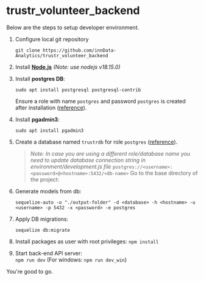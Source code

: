 # trustr_volunteer_backend

Below are the steps to setup developer environment.

1. Configure local git repository
   ```
   git clone https://github.com/innData-Analytics/trustr_volunteer_backend
   ```
2. Install **[Node.js](https://nodejs.org/en/download/package-manager/)** _(Note: use nodejs v18.15.0)_

3. Install **postgres DB**:

   ```
   sudo apt install postgresql postgresql-contrib
   ```
   
   Ensure a role with name `postgres` and password `postgres` is created after installation ([reference](https://www.postgresql.org/docs/8.1/static/sql-createrole.html)).

4. Install **pgadmin3**:

   ```
   sudo apt install pgadmin3
   ```
   
5. Create a database named `trustrdb` for role `postgres` ([reference](https://www.postgresql.org/docs/9.0/static/sql-createdatabase.html)).

   > _Note: In case you are using a different role/database name you need to update database connection string in environment/development.js file_ `postgres://<username>:<password>@<hostname>:5432/<db-name>`
Go to the base directory of the project:

7. Generate models from db:

   ```
   sequelize-auto -o "./output-folder" -d <database> -h <hostname> -u <username> -p 5432 -x <password> -e postgres
   ```

8. Apply DB migrations:

   ```
   sequelize db:migrate
   ```

9. Install packages as user with root privileges: `npm install`

10. Start back-end API server:  
    `npm run dev` (For windows: `npm run dev_win`)

You're good to go.
